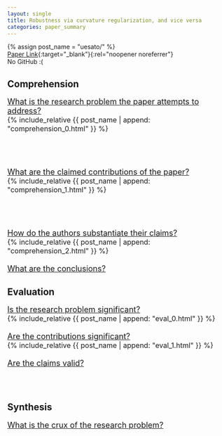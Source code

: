 ```yaml
---
layout: single
title: Robustness via curvature regularization, and vice versa
categories: paper_summary
---
```

{% assign post_name = "uesato/" %}
\
[Paper Link]([https://proceedings.neurips.cc/paper/2020/file/1ea97de85eb634d580161c603422437f-Paper.pdf](https://arxiv.org/pdf/1811.09716.pdf)){:target="_blank"}{:rel="noopener noreferrer"}\
No GitHub :(

<h2>Comprehension</h2>
<font size= "4.5">
<ins>What is the research problem the paper attempts to address?</ins><br>
  <font size="3.6">
  {% include_relative {{ post_name | append: "comprehension_0.html" }} %}
  </font>
  
<br><br>
  
<ins>What are the claimed contributions of the paper?</ins><br>
  <font size="3.6">
  {% include_relative {{ post_name | append: "comprehension_1.html" }} %}
  </font>
  
<br><br>

<ins>How do the authors substantiate their claims?</ins><br>
  <font size="3.6">
  {% include_relative {{ post_name | append: "comprehension_2.html" }} %}<br><br>
  </font>
<ins>What are the conclusions?</ins>
</font>  

<h2>Evaluation</h2>
<font size="4.5">
<ins>Is the research problem significant?</ins><br>
  <font size="3.6">
  {% include_relative {{ post_name | append: "eval_0.html" }} %}<br><br>
  </font>
<ins>Are the contributions significant?</ins><br>
  <font size="3.6">
  {% include_relative {{ post_name | append: "eval_1.html" }} %}<br><br>
  </font>
<ins>Are the claims valid?</ins>
</font>

<br><br>

<h2>Synthesis</h2>
<font size="4.5">
<ins>What is the crux of the research problem?</ins><br>
</font>
